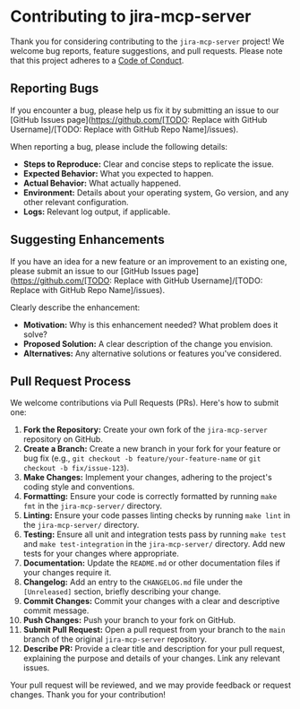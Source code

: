 # Contributing to jira-mcp-server

Thank you for considering contributing to the `jira-mcp-server` project! We welcome bug reports, feature suggestions, and pull requests. Please note that this project adheres to a [Code of Conduct](./CODE_OF_CONDUCT.md).

## Reporting Bugs

If you encounter a bug, please help us fix it by submitting an issue to our [GitHub Issues page](https://github.com/[TODO: Replace with GitHub Username]/[TODO: Replace with GitHub Repo Name]/issues). <!-- TODO: Replace with actual link when available -->

When reporting a bug, please include the following details:

*   **Steps to Reproduce:** Clear and concise steps to replicate the issue.
*   **Expected Behavior:** What you expected to happen.
*   **Actual Behavior:** What actually happened.
*   **Environment:** Details about your operating system, Go version, and any other relevant configuration.
*   **Logs:** Relevant log output, if applicable.

## Suggesting Enhancements

If you have an idea for a new feature or an improvement to an existing one, please submit an issue to our [GitHub Issues page](https://github.com/[TODO: Replace with GitHub Username]/[TODO: Replace with GitHub Repo Name]/issues). <!-- TODO: Replace with actual link when available -->

Clearly describe the enhancement:

*   **Motivation:** Why is this enhancement needed? What problem does it solve?
*   **Proposed Solution:** A clear description of the change you envision.
*   **Alternatives:** Any alternative solutions or features you've considered.

## Pull Request Process

We welcome contributions via Pull Requests (PRs). Here's how to submit one:

1.  **Fork the Repository:** Create your own fork of the `jira-mcp-server` repository on GitHub.
2.  **Create a Branch:** Create a new branch in your fork for your feature or bug fix (e.g., `git checkout -b feature/your-feature-name` or `git checkout -b fix/issue-123`).
3.  **Make Changes:** Implement your changes, adhering to the project's coding style and conventions.
4.  **Formatting:** Ensure your code is correctly formatted by running `make fmt` in the `jira-mcp-server/` directory.
5.  **Linting:** Ensure your code passes linting checks by running `make lint` in the `jira-mcp-server/` directory.
6.  **Testing:** Ensure all unit and integration tests pass by running `make test` and `make test-integration` in the `jira-mcp-server/` directory. Add new tests for your changes where appropriate.
7.  **Documentation:** Update the `README.md` or other documentation files if your changes require it.
8.  **Changelog:** Add an entry to the `CHANGELOG.md` file under the `[Unreleased]` section, briefly describing your change.
9.  **Commit Changes:** Commit your changes with a clear and descriptive commit message.
10. **Push Changes:** Push your branch to your fork on GitHub.
11. **Submit Pull Request:** Open a pull request from your branch to the `main` branch of the original `jira-mcp-server` repository.
12. **Describe PR:** Provide a clear title and description for your pull request, explaining the purpose and details of your changes. Link any relevant issues.

Your pull request will be reviewed, and we may provide feedback or request changes. Thank you for your contribution!